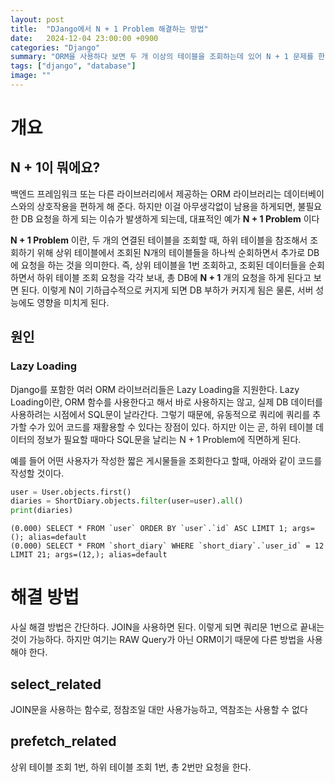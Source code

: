```yaml
---
layout: post
title:  "DJango에서 N + 1 Problem 해결하는 방법"
date:   2024-12-04 23:00:00 +0900
categories: "Django"
summary: "ORM을 사용하다 보면 두 개 이상의 테이블을 조회하는데 있어 N + 1 문제를 한번씩 마주친다. DJango에서는 어떻게 해결하는지 알아보자."
tags: ["django", "database"]
image: ""
---
```



# 개요

## N + 1이 뭐에요?

백엔드 프레임워크 또는 다른 라이브러리에서 제공하는 ORM 라이브러리는 데이터베이스와의 상호작용을 편하게 해 준다.
하지만 이걸 아무생각없이 남용을 하게되면, 불필요한 DB 요청을 하게 되는 이슈가 발생하게 되는데, 대표적인 예가 **N + 1 Problem** 이다

**N + 1 Problem** 이란, 두 개의 연결된 테이블을 조회할 때, 하위 테이블을 참조해서 조회하기 위해 상위 테이블에서
조회된 N개의 테이블들을 하나씩 순회하면서 추가로 DB에 요청을 하는 것을 의미한다. 즉, 상위 테이블을 1번 조회하고, 조회된 데이터들을 순회하면서
하위 테이블 조회 요청을 각각 보내, 총 DB에 **N + 1** 개의 요청을 하게 된다고 보면 된다. 이렇게 N이 기하급수적으로 커지게 되면 DB 부하가 커지게 됨은 물론, 서버 성능에도 영향을 미치게 된다.

## 원인

### Lazy Loading

Django를 포함한 여러 ORM 라이브러리들은 Lazy Loading을 지원한다.
Lazy Loading이란, ORM 함수를 사용한다고 해서 바로 사용하지는 않고, 실제 DB 데이터를 사용하려는 시점에서 SQL문이 날라간다.
그렇기 때문에, 유동적으로 쿼리에 쿼리를 추가할 수가 있어 코드를 재활용할 수 있다는 장점이 있다. 하지만 이는 곧, 하위 테이블 데이터의 정보가 필요할 때마다
SQL문을 날리는 N + 1 Problem에 직면하게 된다.

예를 들어 어떤 사용자가 작성한 짧은 게시물들을 조회한다고 할때, 아래와 같이 코드를 작성할 것이다.

```python
user = User.objects.first()
diaries = ShortDiary.objects.filter(user=user).all()
print(diaries)
```

```
(0.000) SELECT * FROM `user` ORDER BY `user`.`id` ASC LIMIT 1; args=(); alias=default
(0.000) SELECT * FROM `short_diary` WHERE `short_diary`.`user_id` = 12 LIMIT 21; args=(12,); alias=default
```


# 해결 방법 

사실 해결 방법은 간단하다. JOIN을 사용하면 된다. 이렇게 되면 쿼리문 1번으로 끝내는 것이 가능하다. 하지만 여기는 RAW Query가 아닌 ORM이기 때문에 다른 방법을 사용해야 한다.


## select_related
JOIN문을 사용하는 함수로, 정참조일 대만 사용가능하고, 역참조는 사용할 수 없다

## prefetch_related
상위 테이블 조회 1번, 하위 테이블 조회 1번, 총 2번만 요청을 한다.
